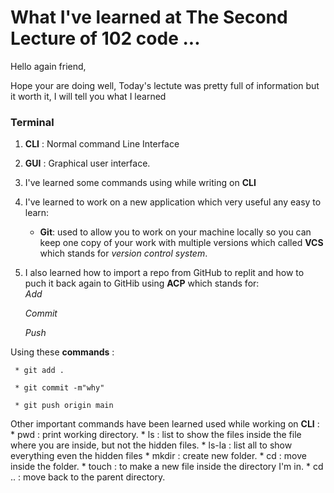 # What I've learned at The Second Lecture of 102 code ...
Hello again friend,

Hope your are doing well, Today's lectute was pretty full of information but it worth it, I will tell you what I learned 

 ### Terminal
1. **CLI** : Normal command Line Interface 
2. **GUI** : Graphical user interface.
3. I've learned some commands using while writing on **CLI**  
4. I've learned to work on a new application which very useful any easy to learn:  
     - **Git**: used to allow you to work on your machine locally 
   so you can keep one copy of your work with multiple versions which called **VCS** which stands for *version control system*.


5. I also learned how to import a repo from GitHub to replit and how to puch it back again to GitHib using **ACP** which stands for:   
   *Add*

   *Commit* 

   *Push*

  Using these **commands** :
   
     * git add .

     * git commit -m"why"

     * git push origin main      
  
  
  Other important commands have been learned used while working on **CLI** : 
    * pwd : print working directory.
    * ls : list to show the files inside the file where you are inside, but not the hidden files.
    * ls-la : list all to show everything even the hidden files 
    * mkdir : create new folder.
    * cd : move inside the folder.
    * touch : to make a new file inside the directory I'm in.
    * cd .. : move back to the parent directory.
   